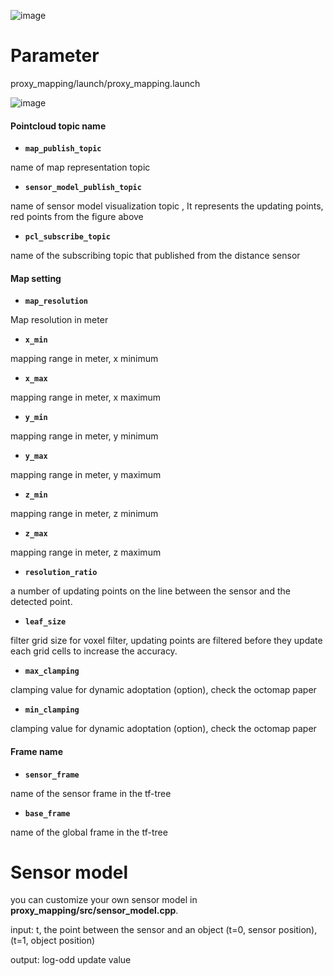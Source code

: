 ![image](https://user-images.githubusercontent.com/35325906/71663271-d67c3f80-2d97-11ea-9d56-ea544e9eee86.png)

# Parameter

proxy_mapping/launch/proxy_mapping.launch

![image](https://user-images.githubusercontent.com/35325906/71657935-4208e180-2d85-11ea-849a-ec1121aef589.png)

#### Pointcloud topic name

- **`map_publish_topic`**           

name of map representation topic <Pointcloud>

- **`sensor_model_publish_topic`**  

name of sensor model visualization topic <Pointcloud>, It represents the updating points, red points from the figure above

- **`pcl_subscribe_topic`**         

name of the subscribing topic that published from the distance sensor

#### Map setting

- **`map_resolution`** 		          

Map resolution in meter

- **`x_min`** 			                

mapping range in meter, x minimum

- **`x_max`** 			                

mapping range in meter, x maximum

- **`y_min`** 			                

mapping range in meter, y minimum

- **`y_max`** 			                

mapping range in meter, y maximum

- **`z_min`** 			                

mapping range in meter, z minimum

- **`z_max`** 			                

mapping range in meter, z maximum

- **`resolution_ratio`**	          

a number of updating points on the line between the sensor and the detected point.

- **`leaf_size`**			              

filter grid size for voxel filter, updating points are filtered before they update each grid cells to increase the accuracy.

- **`max_clamping`**		            

clamping value for dynamic adoptation (option), check the octomap paper

- **`min_clamping`**		            

clamping value for dynamic adoptation (option), check the octomap paper

#### Frame name

- **`sensor_frame`**       	        

name of the sensor frame in the tf-tree

- **`base_frame`**       		        

name of the global frame in the tf-tree


# Sensor model

you can customize your own sensor model in **proxy_mapping/src/sensor_model.cpp**.

input: t, the point between the sensor and an object (t=0, sensor position),(t=1, object position)

output: log-odd update value
